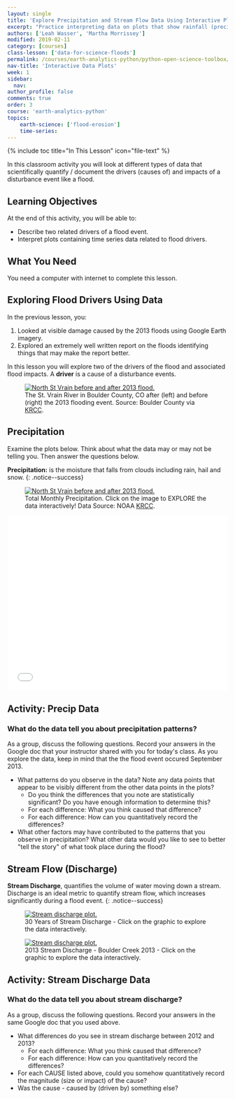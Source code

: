 ```yaml
---
layout: single
title: 'Explore Precipitation and Stream Flow Data Using Interactive Plots: The 2013 Colorado Floods'
excerpt: "Practice interpreting data on plots that show rainfall (precipitation) and stream flow (discharge) as it changes over time."
authors: ['Leah Wasser', 'Martha Morrissey']
modified: 2019-02-11
category: [courses]
class-lesson: ['data-for-science-floods']
permalink: /courses/earth-analytics-python/python-open-science-toolbox/precipitation-discharge-data-for-flood-analysis/
nav-title: 'Interactive Data Plots'
week: 1
sidebar:
  nav:
author_profile: false
comments: true
order: 3
course: 'earth-analytics-python' 
topics: 
    earth-science: ['flood-erosion']
    time-series:    
---
```

{% include toc title="In This Lesson" icon="file-text" %}

In this classroom activity you will look at different types of data
that scientifically quantify / document the drivers (causes of) and impacts of
a disturbance event like a flood.

<div class='notice--success' markdown="1">

## <i class="fa fa-graduation-cap" aria-hidden="true"></i> Learning Objectives
At the end of this activity, you will be able to:

* Describe two related drivers of a flood event.
* Interpret plots containing time series data related to flood drivers.

## <i class="fa fa-check-square-o fa-2" aria-hidden="true"></i> What You Need

You need a computer with internet to complete this lesson.

</div>

## Exploring Flood Drivers Using Data

In the previous lesson, you:

1. Looked at visible damage caused by the 2013 floods using Google Earth imagery.
2. Explored an extremely well written report on the floods identifying things that may make the report better.

In this lesson you will explore two of the  drivers of the flood and
associated flood impacts. A **driver** is a cause of a disturbance events.

<figure>
 <a href="{{ site.url }}/images/courses/earth-analytics/science/colorado-floods/st-vrain-creek-before-and-after-colorado-floods.jpg">
 <img src="{{ site.url }}/images/courses/earth-analytics/science/colorado-floods/st-vrain-creek-before-and-after-colorado-floods.jpg" alt="North St Vrain before and after 2013 flood."></a>
 <figcaption> The St. Vrain River in Boulder County, CO after (left) and before
 (right) the 2013 flooding event.  Source: Boulder County via <a href="http://krcc.org/post/post-flood-planning-boulder-county" target="_blank"> KRCC</a>.
 </figcaption>
</figure>


## Precipitation

Examine the plots below. Think about what the data may or may not be telling you.
Then answer the questions below.

<i class="fa fa-star"></i> **Precipitation:** is the moisture that
falls from clouds including rain, hail and snow.
{: .notice--success}

<figure>
 <a href="https://plot.ly/~NEONDataSkills/6/total-monthly-precipitation-boulder-co-station/" target="_blank">
 <img src="{{ site.url }}/images/courses/earth-analytics/document-your-science/intro-co-floods/total-monthly-precip.png" alt="North St Vrain before and after 2013 flood."></a>
 <figcaption> Total Monthly Precipitation. Click on the image to EXPLORE the data interactively! Data Source: NOAA <a href="http://krcc.org/post/post-flood-planning-boulder-county" target="_blank"> KRCC</a>.
 </figcaption>
</figure>

<iframe width="100%" height="400" frameborder="0" scrolling="no" src="//plot.ly/~leahawasser/161.embed"></iframe>

<div class="notice--warning" markdown="1">

## <i class="fa fa-pencil-square-o" aria-hidden="true"></i> Activity: Precip Data

### What do the data tell you about precipitation patterns?

As a group, discuss the following questions. Record your answers in the
Google doc that your instructor shared with you for today's class. As
you explore the data, keep in mind that the the flood event occured September 2013.


* What patterns do you observe in the data? Note any data points that appear to be visibly different from the other data points in the plots?
  * Do you think the differences that you note are statistically significant? Do you have enough information to determine this?
  * For each difference: What you think caused that difference?
  * For each difference: How can you quantitatively record the differences?
* What other factors may have contributed to the patterns that you observe in precipitation? What other data would you like to see to better "tell the story" of what took place during the flood?
</div>


## Stream Flow (Discharge)

<i class="fa fa-star"></i> **Stream Discharge**, quantifies the volume of water
moving down a stream. Discharge is an ideal metric to quantify stream flow, which
increases significantly during a flood event.
{: .notice--success}


<figure>
 <a href="https://plot.ly/~leahawasser/166/stream-discharge-boulder-creek-2013/">
 <img src="{{ site.url }}/images/courses/earth-analytics/document-your-science/intro-co-floods/stream-discharge-166.png" alt="Stream discharge plot."></a>
 <figcaption> 30 Years of Stream Discharge - Click on the graphic to
 explore the data interactively.
 </figcaption>
</figure>

<figure>
 <a href="https://plot.ly/~leahawasser/150/stream-discharge-boulder-creek-2013/">
 <img src="{{ site.url }}/images/courses/earth-analytics/document-your-science/intro-co-floods/stream-discharge-150.png" alt="Stream discharge plot."></a>
 <figcaption> 2013 Stream Discharge - Boulder Creek 2013 - Click on the graphic to
 explore the data interactively.
 </figcaption>
</figure>

<div class="notice--warning" markdown="1">

## <i class="fa fa-pencil-square-o" aria-hidden="true"></i> Activity: Stream Discharge Data

### What do the data tell you about stream discharge?

As a group, discuss the following questions. Record your answers in the
same Google doc that you used above.

* What differences do you see in stream discharge between 2012 and 2013?
  * For each difference: What you think caused that difference?
  * For each difference: How can you quantitatively record the differences?
* For each CAUSE listed above, could you somehow quantitatively record the magnitude (size or impact) of the cause?
* Was the cause - caused by (driven by) something else?


</div>

